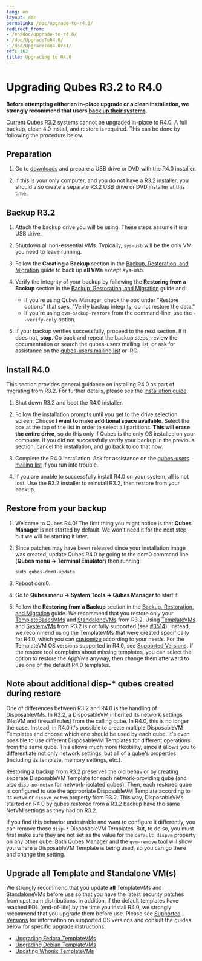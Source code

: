 ```yaml
---
lang: en
layout: doc
permalink: /doc/upgrade-to-r4.0/
redirect_from:
- /en/doc/upgrade-to-r4.0/
- /doc/UpgradeToR4.0/
- /doc/UpgradeToR4.0rc1/
ref: 162
title: Upgrading to R4.0
---
```


Upgrading Qubes R3.2 to R4.0
============================

**Before attempting either an in-place upgrade or a clean installation, we strongly recommend that users [back up their systems](/doc/backup-restore/).**

Current Qubes R3.2 systems cannot be upgraded in-place to R4.0.
A full backup, clean 4.0 install, and restore is required.
This can be done by following the procedure below.


Preparation
-----------

1. Go to [downloads](/downloads/) and prepare a USB drive or DVD with the R4.0 installer.

2. If this is your only computer, and you do not have a R3.2 installer, you should also create a separate R3.2 USB drive or DVD installer at this time.


Backup R3.2
-----------

1. Attach the backup drive you will be using.
   These steps assume it is a USB drive.

2. Shutdown all non-essential VMs.
   Typically, `sys-usb` will be the only VM you need to leave running.

3. Follow the **Creating a Backup** section in the [Backup, Restoration, and Migration](/doc/backup-restore/) guide to back up **all VMs** except sys-usb. 

6. Verify the integrity of your backup by following the **Restoring from a Backup** section in the [Backup, Restoration, and Migration](/doc/backup-restore/) guide and:

   * If you're using Qubes Manager, check the box under "Restore options" that says, "Verify backup integrity, do not restore the data."
   * If you're using `qvm-backup-restore` from the command-line, use the `--verify-only` option.

7. If your backup verifies successfully, proceed to the next section.
   If it does not, **stop**.
   Go back and repeat the backup steps, review the documentation or search the qubes-users mailing list, or ask for assistance on the [qubes-users mailing list](/support/#qubes-users) or IRC.


Install R4.0
------------

This section provides general guidance on installing R4.0 as part of migrating from R3.2.
For further details, please see the [installation guide](/doc/installation-guide/).

1. Shut down R3.2 and boot the R4.0 installer.

2. Follow the installation prompts until you get to the drive selection screen.
   Choose **I want to make additional space available**.
   Select the box at the top of the list in order to select all partitions.
   **This will erase the entire drive**, so do this only if Qubes is the only OS installed on your computer.
   If you did not successfully verify your backup in the previous section, cancel the installation, and go back to do that now. 

3. Complete the R4.0 installation.
   Ask for assistance on the [qubes-users mailing list](/support/#qubes-users) if you run into trouble.

4. If you are unable to successfully install R4.0 on your system, all is not lost.
   Use the R3.2 installer to reinstall R3.2, then restore from your backup.


Restore from your backup
------------------------

1. Welcome to Qubes R4.0!
   The first thing you might notice is that **Qubes Manager** is not started by default.
   We won't need it for the next step, but we will be starting it later.

2. Since patches may have been released since your installation image was created, update Qubes R4.0 by going to the dom0 command line (**Qubes menu -> Terminal Emulator**) then running:

       sudo qubes-dom0-update

3. Reboot dom0.

4. Go to **Qubes menu -> System Tools -> Qubes Manager** to start it.

5. Follow the **Restoring from a Backup** section in the [Backup, Restoration, and Migration](/doc/backup-restore/) guide.
   We recommend that you restore only your [TemplateBasedVMs](/doc/glossary/#templatebasedvm) and [StandaloneVMs](/doc/glossary/#standalonevm) from R3.2.
   Using [TemplateVMs](/doc/templates/) and [SystemVMs](/doc/glossary/#systemvm) from R3.2 is not fully supported (see [#3514](https://github.com/QubesOS/qubes-issues/issues/3514)).
   Instead, we recommend using the TemplateVMs that were created specifically for R4.0, which you can [customize](/doc/software-update-vm/) according to your needs.
   For the TemplateVM OS versions supported in R4.0, see [Supported Versions](/doc/supported-versions/#templatevms).
   If the restore tool complains about missing templates, you can select the option to restore the AppVMs anyway, then change them afterward to use one of the default R4.0 templates.

Note about additional disp-* qubes created during restore
---------------------------------------------------------

One of differences between R3.2 and R4.0 is the handling of DisposableVMs.
In R3.2, a DisposableVM inherited its network settings (NetVM and firewall rules) from the calling qube.
In R4.0, this is no longer the case.
Instead, in R4.0 it's possible to create multiple DisposableVM Templates and choose which one should be used by each qube.
It's even possible to use different DisposableVM Templates for different operations from the same qube.
This allows much more flexibility, since it allows you to differentiate not only network settings, but all of a qube's properties (including its template, memory settings, etc.).

Restoring a backup from R3.2 preserves the old behavior by creating separate DisposableVM Template for each network-providing qube (and also `disp-no-netvm` for network-isolated qubes).
Then, each restored qube is configured to use the appropriate DisposableVM Template according to its `netvm` or `dispvm_netvm` property from R3.2.
This way, DisposableVMs started on R4.0 by qubes restored from a R3.2 backup have the same NetVM settings as they had on R3.2.

If you find this behavior undesirable and want to configure it differently, you can remove those `disp-*` DisposableVM Templates.
But, to do so, you must first make sure they are not set as the value for the `default_dispvm` property on any other qube.
Both Qubes Manager and the `qvm-remove` tool will show you where a DisposableVM Template is being used, so you can go there and change the setting.

Upgrade all Template and Standalone VM(s)
-----------------------------------------

We strongly recommend that you update **all** TemplateVMs and StandaloneVMs before use so that you have the latest security patches from upstream distributions.
In addition, if the default templates have reached EOL (end-of-life) by the time you install R4.0, we strongly recommend that you upgrade them before use.
Please see [Supported Versions](/doc/supported-versions/) for information on supported OS versions and consult the guides below for specific upgrade instructions:

 * [Upgrading Fedora TemplateVMs](/doc/templates/fedora/#upgrading)
 * [Upgrading Debian TemplateVMs](/doc/templates/debian/#upgrading)
 * [Updating Whonix TemplateVMs](https://www.whonix.org/wiki/Qubes/Update)
